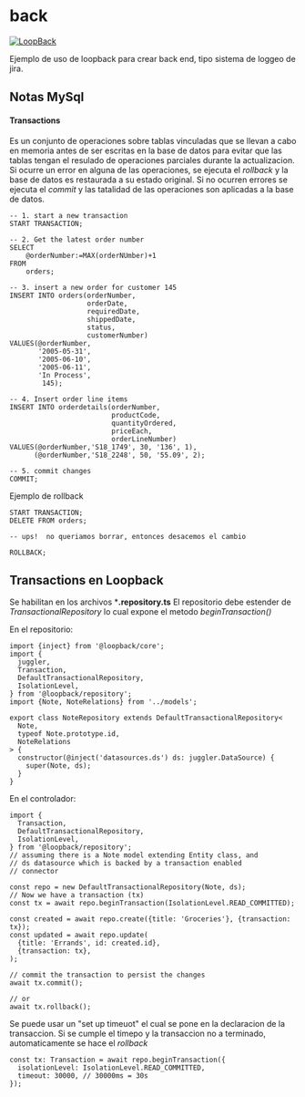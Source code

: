 # back

[![LoopBack](https://github.com/strongloop/loopback-next/raw/master/docs/site/imgs/branding/Powered-by-LoopBack-Badge-(blue)-@2x.png)](http://loopback.io/)

Ejemplo de uso de loopback para crear back end, tipo sistema de loggeo de jira.

## Notas MySql

#### Transactions

Es un conjunto de operaciones sobre tablas vinculadas que se llevan a cabo en memoria antes de ser escritas en la base de datos para evitar que las tablas tengan el resulado de operaciones parciales durante la actualizacion. Si ocurre un error en alguna de las operaciones, se ejecuta el *rollback* y la base de datos es restaurada a su estado original. Si no ocurren errores se ejecuta el *commit* y las tatalidad de las operaciones son aplicadas a la base de datos.


```
-- 1. start a new transaction
START TRANSACTION;

-- 2. Get the latest order number
SELECT
    @orderNumber:=MAX(orderNUmber)+1
FROM
    orders;

-- 3. insert a new order for customer 145
INSERT INTO orders(orderNumber,
                   orderDate,
                   requiredDate,
                   shippedDate,
                   status,
                   customerNumber)
VALUES(@orderNumber,
       '2005-05-31',
       '2005-06-10',
       '2005-06-11',
       'In Process',
        145);

-- 4. Insert order line items
INSERT INTO orderdetails(orderNumber,
                         productCode,
                         quantityOrdered,
                         priceEach,
                         orderLineNumber)
VALUES(@orderNumber,'S18_1749', 30, '136', 1),
      (@orderNumber,'S18_2248', 50, '55.09', 2);

-- 5. commit changes
COMMIT;
```

Ejemplo de rollback

```
START TRANSACTION;
DELETE FROM orders;

-- ups!  no queriamos borrar, entonces desacemos el cambio

ROLLBACK;
```


## Transactions en Loopback

Se habilitan en los archivos ***.repository.ts**
El repositorio debe estender de *TransactionalRepository* lo cual expone el metodo *beginTransaction()*

En el repositorio:
```
import {inject} from '@loopback/core';
import {
  juggler,
  Transaction,
  DefaultTransactionalRepository,
  IsolationLevel,
} from '@loopback/repository';
import {Note, NoteRelations} from '../models';

export class NoteRepository extends DefaultTransactionalRepository<
  Note,
  typeof Note.prototype.id,
  NoteRelations
> {
  constructor(@inject('datasources.ds') ds: juggler.DataSource) {
    super(Note, ds);
  }
}
```

En el controlador:
```
import {
  Transaction,
  DefaultTransactionalRepository,
  IsolationLevel,
} from '@loopback/repository';
// assuming there is a Note model extending Entity class, and
// ds datasource which is backed by a transaction enabled
// connector

const repo = new DefaultTransactionalRepository(Note, ds);
// Now we have a transaction (tx)
const tx = await repo.beginTransaction(IsolationLevel.READ_COMMITTED);

const created = await repo.create({title: 'Groceries'}, {transaction: tx});
const updated = await repo.update(
  {title: 'Errands', id: created.id},
  {transaction: tx},
);

// commit the transaction to persist the changes
await tx.commit();

// or
await tx.rollback();
```

Se puede usar un "set up timeuot" el cual se pone en la declaracion de la transaccion. Si se cumple el timepo y la transaccion no a terminado, automaticamente se hace el *rollback*

```
const tx: Transaction = await repo.beginTransaction({
  isolationLevel: IsolationLevel.READ_COMMITTED,
  timeout: 30000, // 30000ms = 30s
});
```
